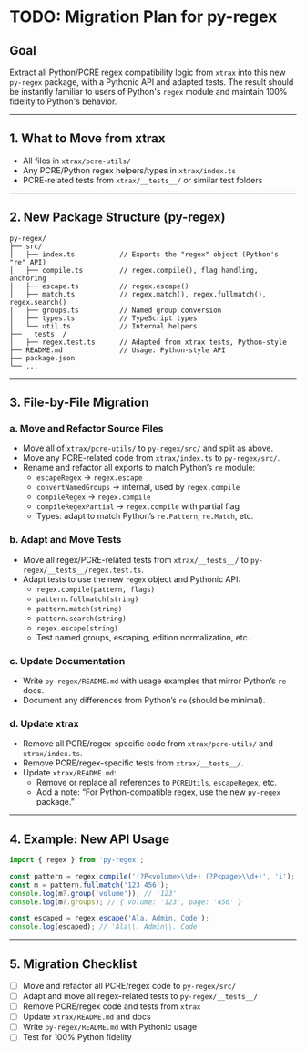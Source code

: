 # TODO: Migration Plan for py-regex

## Goal
Extract all Python/PCRE regex compatibility logic from `xtrax` into this new `py-regex` package, with a Pythonic API and adapted tests. The result should be instantly familiar to users of Python's `regex` module and maintain 100% fidelity to Python's behavior.

---

## 1. What to Move from xtrax
- All files in `xtrax/pcre-utils/`
- Any PCRE/Python regex helpers/types in `xtrax/index.ts`
- PCRE-related tests from `xtrax/__tests__/` or similar test folders

---

## 2. New Package Structure (py-regex)

```
py-regex/
├── src/
│   ├── index.ts           // Exports the "regex" object (Python's "re" API)
│   ├── compile.ts         // regex.compile(), flag handling, anchoring
│   ├── escape.ts          // regex.escape()
│   ├── match.ts           // regex.match(), regex.fullmatch(), regex.search()
│   ├── groups.ts          // Named group conversion
│   ├── types.ts           // TypeScript types
│   └── util.ts            // Internal helpers
├── __tests__/
│   ├── regex.test.ts      // Adapted from xtrax tests, Python-style
├── README.md              // Usage: Python-style API
├── package.json
└── ...
```

---

## 3. File-by-File Migration

### a. Move and Refactor Source Files
- Move all of `xtrax/pcre-utils/` to `py-regex/src/` and split as above.
- Move any PCRE-related code from `xtrax/index.ts` to `py-regex/src/`.
- Rename and refactor all exports to match Python’s `re` module:
  - `escapeRegex` → `regex.escape`
  - `convertNamedGroups` → internal, used by `regex.compile`
  - `compileRegex` → `regex.compile`
  - `compileRegexPartial` → `regex.compile` with partial flag
  - Types: adapt to match Python’s `re.Pattern`, `re.Match`, etc.

### b. Adapt and Move Tests
- Move all regex/PCRE-related tests from `xtrax/__tests__/` to `py-regex/__tests__/regex.test.ts`.
- Adapt tests to use the new `regex` object and Pythonic API:
  - `regex.compile(pattern, flags)`
  - `pattern.fullmatch(string)`
  - `pattern.match(string)`
  - `pattern.search(string)`
  - `regex.escape(string)`
  - Test named groups, escaping, edition normalization, etc.

### c. Update Documentation
- Write `py-regex/README.md` with usage examples that mirror Python’s `re` docs.
- Document any differences from Python’s `re` (should be minimal).

### d. Update xtrax
- Remove all PCRE/regex-specific code from `xtrax/pcre-utils/` and `xtrax/index.ts`.
- Remove PCRE/regex-specific tests from `xtrax/__tests__/`.
- Update `xtrax/README.md`:
  - Remove or replace all references to `PCREUtils`, `escapeRegex`, etc.
  - Add a note: “For Python-compatible regex, use the new `py-regex` package.”

---

## 4. Example: New API Usage

```typescript
import { regex } from 'py-regex';

const pattern = regex.compile('(?P<volume>\\d+) (?P<page>\\d+)', 'i');
const m = pattern.fullmatch('123 456');
console.log(m?.group('volume')); // '123'
console.log(m?.groups); // { volume: '123', page: '456' }

const escaped = regex.escape('Ala. Admin. Code');
console.log(escaped); // 'Ala\\. Admin\\. Code'
```

---

## 5. Migration Checklist
- [ ] Move and refactor all PCRE/regex code to `py-regex/src/`
- [ ] Adapt and move all regex-related tests to `py-regex/__tests__/`
- [ ] Remove PCRE/regex code and tests from `xtrax`
- [ ] Update `xtrax/README.md` and docs
- [ ] Write `py-regex/README.md` with Pythonic usage
- [ ] Test for 100% Python fidelity
